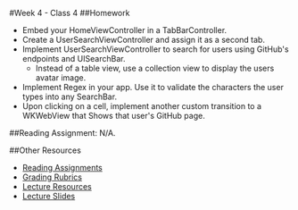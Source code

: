 #Week 4 - Class 4
##Homework
* Embed your HomeViewController in a TabBarController.  
* Create a UserSearchViewController and assign it as a second tab.  
* Implement UserSearchViewController to search for users using GitHub's endpoints and UISearchBar.  
  * Instead of a table view, use a collection view to display the users avatar image.  
* Implement Regex in your app. Use it to validate the characters the user types into any SearchBar.  
* Upon clicking on a cell, implement another custom transition to a WKWebView that Shows that user's GitHub page.  

##Reading Assignment:
N/A.

##Other Resources
* [Reading Assignments](../../Resources/ra-grading-standard/)
* [Grading Rubrics](../../Resources/)
* [Lecture Resources](lecture/)
* [Lecture Slides](https://www.icloud.com/keynote/000WS5NknuZhbyF90fq6X7z_Q#Week4_Day4)
